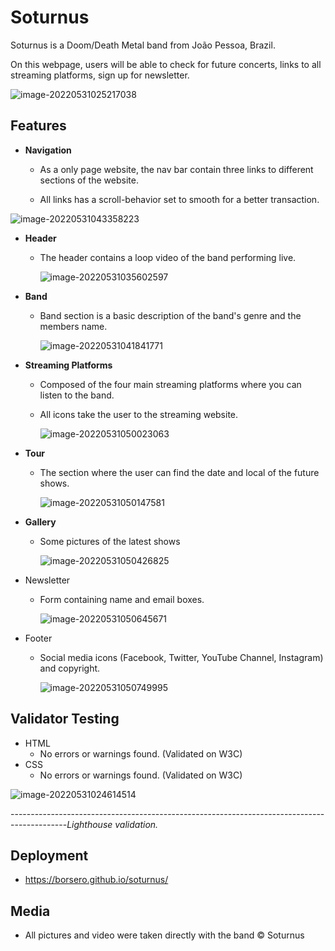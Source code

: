 # Soturnus

Soturnus is a Doom/Death Metal band from João Pessoa, Brazil.

On this webpage, users will be able to check for future concerts, links to all streaming platforms, sign up for newsletter.

![image-20220531025217038](https://user-images.githubusercontent.com/28759787/171095051-adf7247d-4a1a-4569-b3af-dfe858edab69.png)

## Features

- **Navigation**

  - As a only page website, the nav bar contain three links to different sections of the website.

  - All links has a scroll-behavior set to smooth for a better transaction.

    
![image-20220531043358223](https://user-images.githubusercontent.com/28759787/171095140-903d0389-ed85-46e5-8438-1f8b86d1f26e.png)

    

- **Header**

  - The header contains a loop video of the band performing live. 

    ![image-20220531035602597](https://user-images.githubusercontent.com/28759787/171095244-ef99f459-1e3a-48f4-8cf0-07ce04d103f8.png)

    

- **Band**

  - Band section is a basic description of the band's genre and the members name.

    ![image-20220531041841771](https://user-images.githubusercontent.com/28759787/171095373-3b12c5a9-ccf5-4adc-b4cc-e3a657a9aa71.png)


- **Streaming Platforms**

  - Composed of the four main streaming platforms where you can listen to the band.

  - All icons take the user to the streaming website.

    ![image-20220531050023063](https://user-images.githubusercontent.com/28759787/171095417-55b37565-6043-412d-b8e3-8e248e590fc9.png)

- **Tour**

  - The section where the user can find the date and local of the future shows.

    ![image-20220531050147581](https://user-images.githubusercontent.com/28759787/171095819-ee50bed7-b670-4fc8-8c6a-8396088b53da.png)

- **Gallery**

  - Some pictures of the latest shows

    
    ![image-20220531050426825](https://user-images.githubusercontent.com/28759787/171095850-ffa5658b-defd-41a8-9b45-67d3e4b31921.png)

- Newsletter

  - Form containing name and email boxes.

    ![image-20220531050645671](https://user-images.githubusercontent.com/28759787/171095914-fa1948da-2c46-42bf-86d3-9231070338c0.png)

- Footer

  - Social media icons (Facebook, Twitter, YouTube Channel, Instagram) and copyright.

    ![image-20220531050749995](https://user-images.githubusercontent.com/28759787/171095953-7cc27305-1503-49e9-b2d6-cd03297e1ae9.png)

## Validator Testing

- HTML
  - No errors or warnings found. (Validated on W3C) 
- CSS
  - No errors or warnings found. (Validated on W3C)

![image-20220531024614514](https://user-images.githubusercontent.com/28759787/171095987-2c00c778-6d7a-405b-bc3b-df593a7e0cbb.png)

--------------------------------------------------------------------------------------------*Lighthouse validation.*

## Deployment

- https://borsero.github.io/soturnus/

## Media

- All pictures and video were taken directly with the band © Soturnus
